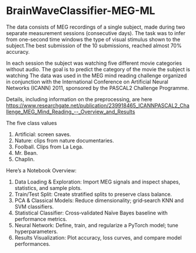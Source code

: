 # BrainWaveClassifier-MEG-ML

The data consists of MEG recordings of a single subject, made during two separate measurement sessions (consecutive days). The task was to infer from one-second time windows the type of visual stimulus shown to the subject.The best submission of the 10 submissions, reached almost 70% accuracy.

In each session the subject was watching five different movie categories without audio. The goal is to predict the category of the movie the subject is watching The data was used in the MEG mind reading challenge organized in conjunction with the International Conference on Artificial Neural Networks (ICANN) 2011, sponsored by the PASCAL2 Challenge Programme.

Details, including information on the preprocessing, are here https://www.researchgate.net/publication/239918465_ICANNPASCAL2_Challenge_MEG_Mind_Reading_--_Overview_and_Results 

The five class values 

1. Artificial: screen saves.
2. Nature: clips from nature documentaries.
3. Foolball. Clips from La Lega.
4. Mr. Bean.
5. Chaplin.

Here’s a Notebook Overview:

1. Data Loading & Exploration: Import MEG signals and inspect shapes, statistics, and sample plots.
2. Train/Test Split: Create stratified splits to preserve class balance.
3. PCA & Classical Models: Reduce dimensionality; grid‑search KNN and SVM classifiers.
4. Statistical Classifier: Cross‑validated Naïve Bayes baseline with performance metrics.
5. Neural Network: Define, train, and regularize a PyTorch model; tune hyperparameters.
6. Results Visualization: Plot accuracy, loss curves, and compare model performances.
